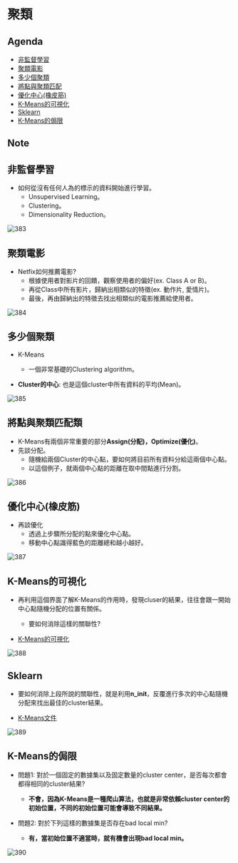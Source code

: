 # 聚類

## Agenda

- [非監督學習](#1)
- [聚類電影](#2)
- [多少個聚類](#3)
- [將點與聚類匹配](#4)
- [優化中心(橡皮筋)](#5)
- [K-Means的可視化](#6)
- [Sklearn](#7)
- [K-Means的侷限](#8)

## Note

<h2 id="1">非監督學習</h2>

- 如何從沒有任何人為的標示的資料開始進行學習。
	- Unsupervised Learning。
	- Clustering。
	- Dimensionality Reduction。

![383](https://github.com/htaiwan/note-Udacity-machine-learning/blob/master/Assets/383.png)

<h2 id="2">聚類電影</h2>

- Netfix如何推薦電影?
	- 根據使用者對影片的回饋，觀察使用者的偏好(ex. Class A or B)。
	- 再從Class中所有影片，歸納出相類似的特徵(ex. 動作片, 愛情片)。
	- 最後，再由歸納出的特徵去找出相類似的電影推薦給使用者。

![384](https://github.com/htaiwan/note-Udacity-machine-learning/blob/master/Assets/384.png)

<h2 id="3">多少個聚類</h2>

- K-Means
	- 一個非常基礎的Clustering algorithm。

- **Cluster的中心**: 也是這個cluster中所有資料的平均(Mean)。

![385](https://github.com/htaiwan/note-Udacity-machine-learning/blob/master/Assets/385.png)


<h2 id="4">將點與聚類匹配類</h2>

- K-Means有兩個非常重要的部分**Assign(分配)，Optimize(優化)**。
- 先談分配。
	- 隨機給兩個Cluster的中心點，要如何將目前所有資料分給這兩個中心點。
	- 以這個例子，就兩個中心點的距離在取中間點進行分割。

![386](https://github.com/htaiwan/note-Udacity-machine-learning/blob/master/Assets/386.png)

<h2 id="5">優化中心(橡皮筋)</h2>

- 再談優化
	- 透過上步驟所分配的點來優化中心點。
	- 移動中心點識得藍色的距離總和越小越好。

![387](https://github.com/htaiwan/note-Udacity-machine-learning/blob/master/Assets/387.png) 

<h2 id="6">K-Means的可視化</h2>

- 再利用這個界面了解K-Means的作用時，發現cluser的結果，往往會跟一開始中心點隨機分配的位置有關係。
	- 要如何消除這樣的關聯性?

- [K-Means的可視化](http://www.naftaliharris.com/blog/visualizing-k-means-clustering/)

![388](https://github.com/htaiwan/note-Udacity-machine-learning/blob/master/Assets/388.png) 


<h2 id="7">Sklearn</h2>

- 要如何消除上段所說的關聯性，就是利用**n_init**，反覆進行多次的中心點隨機分配來找出最佳的cluster結果。

- [K-Means文件](http://scikit-learn.org/stable/modules/generated/sklearn.cluster.KMeans.html)

![389](https://github.com/htaiwan/note-Udacity-machine-learning/blob/master/Assets/389.png) 


<h2 id="8">K-Means的侷限</h2>

- 問題1: 對於一個固定的數據集以及固定數量的cluster center，是否每次都會都得相同的cluster結果?
	- **不會，因為K-Means是一種爬山算法，也就是非常依賴cluster center的初始位置，不同的初始位置可能會導致不同結果。**

- 問題2: 對於下列這樣的數據集是否存在bad local min? 
	- **有，當初始位置不適當時，就有機會出現bad local min。**

![390](https://github.com/htaiwan/note-Udacity-machine-learning/blob/master/Assets/390.png) 
